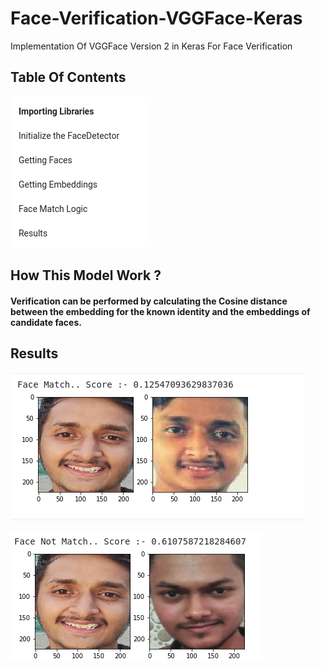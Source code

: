 # Face-Verification-VGGFace-Keras
Implementation Of VGGFace Version 2 in Keras For Face Verification

## Table Of Contents
![content](https://raw.githubusercontent.com/pantherofficial404/Face-Verification-VGGFace-Keras/master/content.png)

## How This Model Work ?
#### Verification can be performed by calculating the Cosine distance between the embedding for the known identity and the embeddings of candidate faces. 

## Results
![true](https://raw.githubusercontent.com/pantherofficial404/Face-Verification-VGGFace-Keras/master/matchFace.png)

![negative](https://raw.githubusercontent.com/pantherofficial404/Face-Verification-VGGFace-Keras/master/notMatchFace.png)
